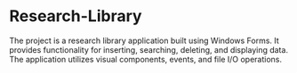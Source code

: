 # Research-Library
The project is a research library application built using Windows Forms. It provides functionality for  inserting, searching, deleting, and displaying data. The application utilizes visual components, events,  and file I/O operations. 
